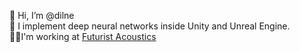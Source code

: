 👋 Hi, I’m @dilne</br>
👀 I implement deep neural networks inside Unity and Unreal Engine.</br>
🧑‍🚀️I'm working at [Futurist Acoustics](https://futuristacoustics.com/)
